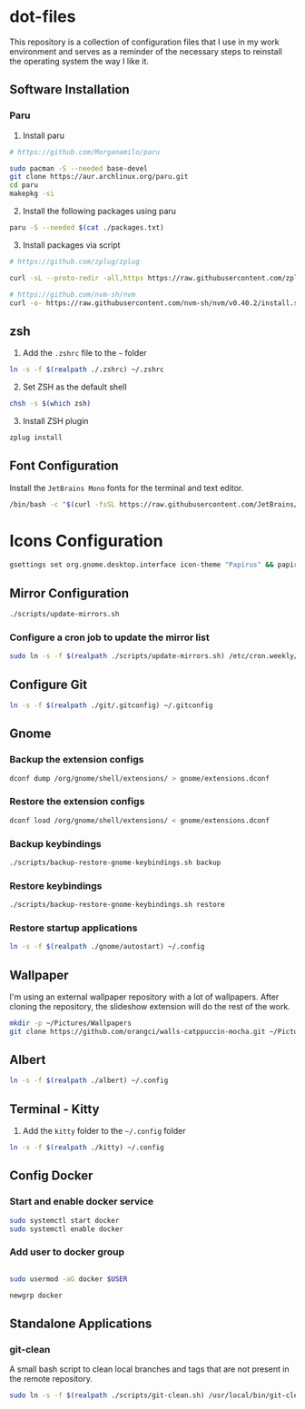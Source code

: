 # dot-files

This repository is a collection of configuration files that I use in my work environment and serves as a reminder of the necessary steps to reinstall the operating system the way I like it.

## Software Installation

### Paru

1. Install paru

```bash
# https://github.com/Morganamilo/paru

sudo pacman -S --needed base-devel
git clone https://aur.archlinux.org/paru.git
cd paru
makepkg -si
```

2. Install the following packages using paru

```bash
paru -S --needed $(cat ./packages.txt)
```

3. Install packages via script

```bash
# https://github.com/zplug/zplug

curl -sL --proto-redir -all,https https://raw.githubusercontent.com/zplug/installer/master/installer.zsh | zsh

# https://github.com/nvm-sh/nvm
curl -o- https://raw.githubusercontent.com/nvm-sh/nvm/v0.40.2/install.sh | zsh
```

## zsh

1. Add the `.zshrc` file to the `~` folder

```bash
ln -s -f $(realpath ./.zshrc) ~/.zshrc
```

2. Set ZSH as the default shell

```bash
chsh -s $(which zsh)
```

3. Install ZSH plugin

```bash
zplug install
```

## Font Configuration

Install the `JetBrains Mono` fonts for the terminal and text editor.

```bash
/bin/bash -c "$(curl -fsSL https://raw.githubusercontent.com/JetBrains/JetBrainsMono/master/install_manual.sh)"
```

# Icons Configuration

```bash
gsettings set org.gnome.desktop.interface icon-theme "Papirus" && papirus-folders -C nordic
```

## Mirror Configuration

```bash
./scripts/update-mirrors.sh
```

### Configure a cron job to update the mirror list

```bash
sudo ln -s -f $(realpath ./scripts/update-mirrors.sh) /etc/cron.weekly/update-mirrors | chmod +x /etc/cron.weekly/update-mirrors
```

## Configure Git

```bash
ln -s -f $(realpath ./git/.gitconfig) ~/.gitconfig
```

## Gnome

### Backup the extension configs

```bash
dconf dump /org/gnome/shell/extensions/ > gnome/extensions.dconf
```

### Restore the extension configs

```bash
dconf load /org/gnome/shell/extensions/ < gnome/extensions.dconf
```

### Backup keybindings

```bash
./scripts/backup-restore-gnome-keybindings.sh backup
```

### Restore keybindings

```bash
./scripts/backup-restore-gnome-keybindings.sh restore
```

### Restore startup applications

```bash
ln -s -f $(realpath ./gnome/autostart) ~/.config
```

## Wallpaper

I'm using an external wallpaper repository with a lot of wallpapers. After cloning the repository, the slideshow extension will do the rest of the work.

```bash
mkdir -p ~/Pictures/Wallpapers
git clone https://github.com/orangci/walls-catppuccin-mocha.git ~/Pictures/Wallpapers
```

## Albert

```bash
ln -s -f $(realpath ./albert) ~/.config
```

## Terminal - Kitty

1. Add the `kitty` folder to the `~/.config` folder

```bash
ln -s -f $(realpath ./kitty) ~/.config
```

## Config Docker

### Start and enable docker service

```bash
sudo systemctl start docker
sudo systemctl enable docker
```

### Add user to docker group

```bash

sudo usermod -aG docker $USER

newgrp docker
```

## Standalone Applications

### git-clean

A small bash script to clean local branches and tags that are not present in the remote repository.

```bash
sudo ln -s -f $(realpath ./scripts/git-clean.sh) /usr/local/bin/git-clean
```
